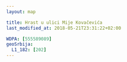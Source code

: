 ```yaml
---
layout: map

title: Hrast u ulici Mije Kovačevića
last_modified_at: 2018-05-21T23:31:22+02:00

WDPA: [555589089]
geoSrbija:
  L1_182: [202]
---
```

